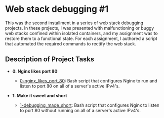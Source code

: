 # Web stack debugging #1
This was the second installment in a series of web stack debugging projects.
In these projects, I was presented with malfunctioning or buggy web stacks confined
within isolated containers, and my assignment was to restore them to a functional state.
For each assignment, I authored a script that automated the required commands to rectify
the web stack.

## Description of Project Tasks

* **0. Nginx likes port 80**
  * [0-nginx_likes_port_80](./0-nginx_likes_port_80): Bash script that
  configures Nginx to run and listen to port 80 on all of a server's active IPv4's.

* **1. Make it sweet and short**
  * [1-debugging_made_short](./1-debugging_made_short): Bash script that
  configures Nginx to listen to port 80 without running on all of a server's
  active IPv4's.
